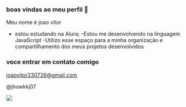 ### boas vindas ao meu perfil 🍒

Meu nome é joao vitor

- estou estudando na Alura;
-Estou me desenvolvendo na linguagem JavaScript
-Utilizo esse espaço para a minha organização e compartilhamento dos meus projetos desenvolvidos

### voce entrar em contato comigo

joaovitor230726@gmail.com

@jhowkkj07

![](https://media1.tenor.com/m/Xd2S1wvCOv0AAAAC/squirtle-gangster-squirtle.gif)


















